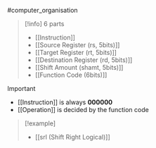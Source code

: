 #computer_organisation 

> [!info]
> 6 parts
> 	- [[Instruction]]
> 	- [[Source Register (rs, 5bits)]]
> 	- [[Target Register (rt, 5bits)]]
> 	- [[Destination Register (rd, 5bits)]]
> 	- [[Shift Amount (shamt, 5bits)]]
> 	- [[Function Code (6bits)]]


>[!important]
>- [[Instruction]] is always **000000**
>- [[Operation]] is decided by the function code

>[!example]
>- [[srl (Shift Right Logical)]]